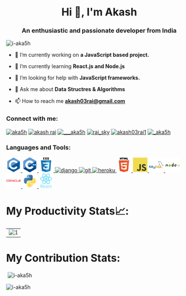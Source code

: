<h1 align="center">Hi 👋, I'm Akash</h1>
<h3 align="center">An enthusiastic and passionate developer from India</h3>

<p align="left"> <img src="https://komarev.com/ghpvc/?username=i-aka5h&label=Profile%20views&color=0e75b6&style=flat" alt="i-aka5h" /> </p>

- 🔭 I’m currently working on **a JavaScript based project.**

- 🌱 I’m currently learning **React.js and Node.js**

- 🤝 I’m looking for help with **JavaScript frameworks.**

- 💬 Ask me about **Data Structres & Algorithms**

- 📫 How to reach me **akash03rai@gmail.com**


<!---
<p align="left"> <a href="https://github.com/ryo-ma/github-profile-trophy"><img src="https://github-profile-trophy.vercel.app/?username=i-aka5h" alt="i-aka5h" /></a> </p>
-->



<h3 align="left">Connect with me:</h3>
<p align="left">
<a href="https://dev.to/_aka5h" target="blank"><img align="center" src="https://raw.githubusercontent.com/rahuldkjain/github-profile-readme-generator/master/src/images/icons/Social/devto.svg" alt="aka5h" height="30" width="40" /></a>
<a href="https://www.linkedin.com/in/akash-rai-b13339241/" target="blank"><img align="center" src="https://raw.githubusercontent.com/rahuldkjain/github-profile-readme-generator/master/src/images/icons/Social/linked-in-alt.svg" alt="akash rai" height="30" width="40" /></a>
<a href="https://instagram.com/___aka5h" target="blank"><img align="center" src="https://raw.githubusercontent.com/rahuldkjain/github-profile-readme-generator/master/src/images/icons/Social/instagram.svg" alt="___aka5h" height="30" width="40" /></a>
<a href="https://www.codechef.com/users/rai_sky" target="blank"><img align="center" src="https://cdn.jsdelivr.net/npm/simple-icons@3.1.0/icons/codechef.svg" alt="rai_sky" height="30" width="40" /></a>
<a href="https://www.hackerrank.com/akash03rai1" target="blank"><img align="center" src="https://raw.githubusercontent.com/rahuldkjain/github-profile-readme-generator/master/src/images/icons/Social/hackerrank.svg" alt="akash03rai1" height="30" width="40" /></a>
<a href="https://www.leetcode.com/_aka5h" target="blank"><img align="center" src="https://raw.githubusercontent.com/rahuldkjain/github-profile-readme-generator/master/src/images/icons/Social/leet-code.svg" alt="_aka5h" height="30" width="40" /></a>
</p>

<h3 align="left">Languages and Tools:</h3>
<p align="left"> <a href="https://www.cprogramming.com/" target="_blank" rel="noreferrer"> <img src="https://raw.githubusercontent.com/devicons/devicon/master/icons/c/c-original.svg" alt="c" width="40" height="40"/> </a> <a href="https://www.w3schools.com/cpp/" target="_blank" rel="noreferrer"> <img src="https://raw.githubusercontent.com/devicons/devicon/master/icons/cplusplus/cplusplus-original.svg" alt="cplusplus" width="40" height="40"/> </a> <a href="https://www.w3schools.com/css/" target="_blank" rel="noreferrer"> <img src="https://raw.githubusercontent.com/devicons/devicon/master/icons/css3/css3-original-wordmark.svg" alt="css3" width="40" height="40"/> </a> <a href="https://www.djangoproject.com/" target="_blank" rel="noreferrer"> <img src="https://cdn.worldvectorlogo.com/logos/django.svg" alt="django" width="40" height="40"/> </a> <a href="https://git-scm.com/" target="_blank" rel="noreferrer"> <img src="https://www.vectorlogo.zone/logos/git-scm/git-scm-icon.svg" alt="git" width="40" height="40"/> </a> <a href="https://heroku.com" target="_blank" rel="noreferrer"> <img src="https://www.vectorlogo.zone/logos/heroku/heroku-icon.svg" alt="heroku" width="40" height="40"/> </a> <a href="https://www.w3.org/html/" target="_blank" rel="noreferrer"> <img src="https://raw.githubusercontent.com/devicons/devicon/master/icons/html5/html5-original-wordmark.svg" alt="html5" width="40" height="40"/> </a> <a href="https://developer.mozilla.org/en-US/docs/Web/JavaScript" target="_blank" rel="noreferrer"> <img src="https://raw.githubusercontent.com/devicons/devicon/master/icons/javascript/javascript-original.svg" alt="javascript" width="40" height="40"/> </a> <a href="https://www.mysql.com/" target="_blank" rel="noreferrer"> <img src="https://raw.githubusercontent.com/devicons/devicon/master/icons/mysql/mysql-original-wordmark.svg" alt="mysql" width="40" height="40"/> </a> <a href="https://nodejs.org" target="_blank" rel="noreferrer"> <img src="https://raw.githubusercontent.com/devicons/devicon/master/icons/nodejs/nodejs-original-wordmark.svg" alt="nodejs" width="40" height="40"/> </a> <a href="https://www.oracle.com/" target="_blank" rel="noreferrer"> <img src="https://raw.githubusercontent.com/devicons/devicon/master/icons/oracle/oracle-original.svg" alt="oracle" width="40" height="40"/> </a> <a href="https://www.python.org" target="_blank" rel="noreferrer"> <img src="https://raw.githubusercontent.com/devicons/devicon/master/icons/python/python-original.svg" alt="python" width="40" height="40"/> </a> <a href="https://reactjs.org/" target="_blank" rel="noreferrer"> <img src="https://raw.githubusercontent.com/devicons/devicon/master/icons/react/react-original-wordmark.svg" alt="react" width="40" height="40"/> </a> </p>

<!--
<p><img align="left" src="https://github-readme-stats.vercel.app/api/top-langs?username=i-aka5h&show_icons=true&locale=en&layout=compact&theme=monokai" alt="i-aka5h" /></p>
-->

# My Productivity Stats📈:
<table>
  <tr>
    <td><img src="https://github-profile-summary-cards.vercel.app/api/cards/profile-details?username=i-aka5h&theme=monokai"  display=block width=100% height=auto  alt="1" ></td>
   </tr> 
</table>

# My Contribution Stats:
<p>&nbsp;<img align="center" src="https://github-readme-stats.vercel.app/api?username=i-aka5h&show_icons=true&locale=en&theme=monokai" alt="i-aka5h" /></p>

<p><img align="center" src="https://github-readme-streak-stats.herokuapp.com/?user=i-aka5h&theme=monokai" alt="i-aka5h" /></p>
